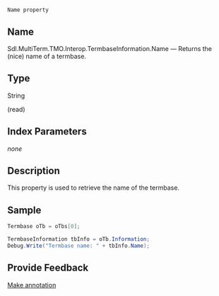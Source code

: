 

# 
    Name property



## Name

Sdl.MultiTerm.TMO.Interop.TermbaseInformation.Name —          Returns the (nice) name of a termbase.



## Type

String

(read)



## Index Parameters
*none*


## Description



This property is used to retrieve the name of the termbase.



## Sample


```cs
Termbase oTb = oTbs[0];

TermbaseInformation tbInfo = oTb.Information;
Debug.Write("Termbase name: " + tbInfo.Name);
```



## Provide Feedback

[Make annotation](mailto:sdk-feedback@sdl.com&amp;subject=Reference%20for%20Sdl.MultiTerm.TMO.Interop.TermbaseInformation.Name)

